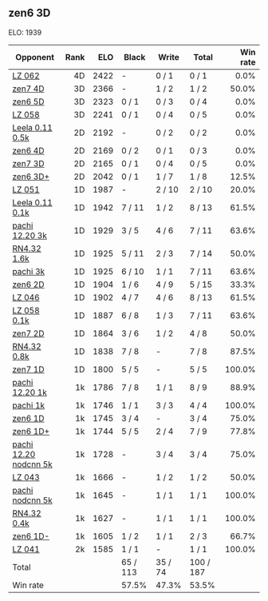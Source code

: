 ## zen6 3D ##

ELO: 1939

Opponent | Rank | ELO | Black | Write | Total | Win rate
---------|-----:|----:|-------|-------|-------|-------:
[LZ 062](LZ%20062.md) | 4D | 2422 | - | 0 / 1 | 0 / 1 | 0.0%
[zen7 4D](zen7%204D.md) | 3D | 2366 | - | 1 / 2 | 1 / 2 | 50.0%
[zen6 5D](zen6%205D.md) | 3D | 2323 | 0 / 1 | 0 / 3 | 0 / 4 | 0.0%
[LZ 058](LZ%20058.md) | 3D | 2241 | 0 / 1 | 0 / 4 | 0 / 5 | 0.0%
[Leela 0.11 0.5k](Leela%200.11%200.5k.md) | 2D | 2192 | - | 0 / 2 | 0 / 2 | 0.0%
[zen6 4D](zen6%204D.md) | 2D | 2169 | 0 / 2 | 0 / 1 | 0 / 3 | 0.0%
[zen7 3D](zen7%203D.md) | 2D | 2165 | 0 / 1 | 0 / 4 | 0 / 5 | 0.0%
[zen6 3D+](zen6%203D+.md) | 2D | 2042 | 0 / 1 | 1 / 7 | 1 / 8 | 12.5%
[LZ 051](LZ%20051.md) | 1D | 1987 | - | 2 / 10 | 2 / 10 | 20.0%
[Leela 0.11 0.1k](Leela%200.11%200.1k.md) | 1D | 1942 | 7 / 11 | 1 / 2 | 8 / 13 | 61.5%
[pachi 12.20 3k](pachi%2012.20%203k.md) | 1D | 1929 | 3 / 5 | 4 / 6 | 7 / 11 | 63.6%
[RN4.32 1.6k](RN4.32%201.6k.md) | 1D | 1925 | 5 / 11 | 2 / 3 | 7 / 14 | 50.0%
[pachi 3k](pachi%203k.md) | 1D | 1925 | 6 / 10 | 1 / 1 | 7 / 11 | 63.6%
[zen6 2D](zen6%202D.md) | 1D | 1904 | 1 / 6 | 4 / 9 | 5 / 15 | 33.3%
[LZ 046](LZ%20046.md) | 1D | 1902 | 4 / 7 | 4 / 6 | 8 / 13 | 61.5%
[LZ 058 0.1k](LZ%20058%200.1k.md) | 1D | 1887 | 6 / 8 | 1 / 3 | 7 / 11 | 63.6%
[zen7 2D](zen7%202D.md) | 1D | 1864 | 3 / 6 | 1 / 2 | 4 / 8 | 50.0%
[RN4.32 0.8k](RN4.32%200.8k.md) | 1D | 1838 | 7 / 8 | - | 7 / 8 | 87.5%
[zen7 1D](zen7%201D.md) | 1D | 1800 | 5 / 5 | - | 5 / 5 | 100.0%
[pachi 12.20 1k](pachi%2012.20%201k.md) | 1k | 1786 | 7 / 8 | 1 / 1 | 8 / 9 | 88.9%
[pachi 1k](pachi%201k.md) | 1k | 1746 | 1 / 1 | 3 / 3 | 4 / 4 | 100.0%
[zen6 1D](zen6%201D.md) | 1k | 1745 | 3 / 4 | - | 3 / 4 | 75.0%
[zen6 1D+](zen6%201D+.md) | 1k | 1744 | 5 / 5 | 2 / 4 | 7 / 9 | 77.8%
[pachi 12.20 nodcnn 5k](pachi%2012.20%20nodcnn%205k.md) | 1k | 1728 | - | 3 / 4 | 3 / 4 | 75.0%
[LZ 043](LZ%20043.md) | 1k | 1666 | - | 1 / 2 | 1 / 2 | 50.0%
[pachi nodcnn 5k](pachi%20nodcnn%205k.md) | 1k | 1645 | - | 1 / 1 | 1 / 1 | 100.0%
[RN4.32 0.4k](RN4.32%200.4k.md) | 1k | 1627 | - | 1 / 1 | 1 / 1 | 100.0%
[zen6 1D-](zen6%201D-.md) | 1k | 1605 | 1 / 2 | 1 / 1 | 2 / 3 | 66.7%
[LZ 041](LZ%20041.md) | 2k | 1585 | 1 / 1 | - | 1 / 1 | 100.0%
Total | | | 65 / 113 | 35 / 74 | 100 / 187 | 
Win rate| | | 57.5% | 47.3% | 53.5% | 
